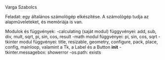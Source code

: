 Varga Szabolcs

Feladat: egy általános számológép elkészítése. A számológép tudja az alapműveleteket, és memóriája is van.

Modulok és függvények:
-calculating (saját modul) függyvényei: add, sub, div, mult, sqrt, pi, sin, cos, result
-math modul függvényei: pi, sin, cos, sqrt
-tkinter modul függvényei: title, resizable, geometry, configure, pack, place, config, mainloop, valamint a Tk, a Label és a Button __init__
-tkinter.messagebox: showerror
-os.path: exists
